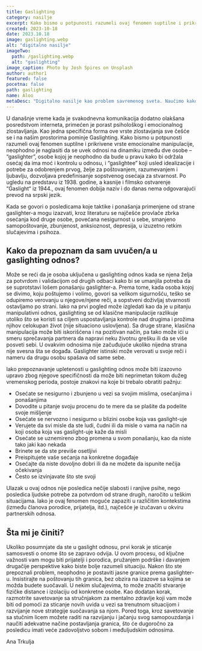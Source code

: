 ```yaml
---
title: Gaslighting
category: nasilje
excerpt: Kako bismo u potpunosti razumeli ovaj fenomen suptilne i prikrivene vrste emocionalne manipulacije, neophodno je naglasiti da se uvek odnosi na dinamiku između dve osobe.
created: 2023-10-18
date: 2023.10.18
image: gaslighting.webp
alt: "digitalno nasilje"
imageTwo:
  path: /gaslighting.webp
  alt: "gaslighting"
image_caption: Photo by Josh Spires on Unsplash
author: author1
featured: false
pocetna: false
path: gaslighting
name: Aloo
metaDesc: "Digitalno nasilje kao problem savremenog sveta. Naučimo kako da se ponašamo u digitalnom svetu i kako da se ponašamo ako neko sprovodi digitalno nasilje nad nama."
---
```


U današnje vreme kada je svakodnevna komunikacija dodatno olakšana posredstvom interneta, primećen je porast psihološkog i emocionalnog zlostavljanja. Kao jedna specifična forma ove vrste zlostavjanja sve češće se i na našim prostorima pominje Gaslighting. Kako bismo u potpunosti razumeli ovaj fenomen suptilne i prikrivene vrste emocionalne manipulacije, neophodno je naglasiti da se uvek odnosi na dinamiku između dve osobe – “gaslighter”, osobe kojoj je neophodno da bude u pravu kako bi održala osećaj da ima moć i kontrolu u odnosu, i “gaslightee” koji usled idealizacije i potrebe za odobrenjem prvog, želje za poštovanjem, razumevanjem i ljubavlju, dozvoljava predefinisanje sopstvenog osećaja za stvarnost. Po ugledu na predstavu iz 1938. godine, a kasnije i filmsko ostvarenje “Gaslight“ iz 1944., ovaj fenomen dobija naziv i do danas nema odgovarajući prevod na srpski jezik. 

Kada se govori o posledicama koje taktike i ponašanja primenjene od strane gaslighter-a mogu izazvati, kroz literaturu se najčešće provlače zbrka osećanja kod druge osobe, povećana nesigurnost u sebe, smanjeno samopoštovanje, zbunjenost, anksioznost, depresija, u izuzetno retkim slučajevima i psihoza.

## Kako da prepoznam da sam uvučen/a u gaslighting odnos?

Može se reći da je osoba uključena u gaslighting odnos kada se njena želja za potvrdom i validacijom od drugih odbaci kako bi se umanjila potreba da se suprotstavi lošem ponašanju gaslighter-a. Prema tome, kada osoba kojoj se divimo, koju poštujemo i volimo, govori sa velikom sigurnošću, teško se odupiremo verovanju u njegove/njene reči, a sopstveni doživljaj stvarnosti ostavljamo po strani. Iako na prvi pogled može izgledati kao da je u pitanju manipulativni odnos, gaslighting se od klasične manipulacije razlikuje utoliko što se koristi sa ciljem uspostavljanja kontrole nad drugima i prožima njihov celokupan život (nije situaciono uslovljena). Sa druge strane, klasična manipulacija može biti iskorišćena i na pozitivan način, pa tako može ići u smeru sprečavanja partnera da napravi neku životnu grešku ili da se više posveti sebi. U ovakvim odnosima nije začuđujuće ukoliko nijedna strana nije svesna šta se događa. Gaslighter istinski može verovati u svoje reči i nameru da drugu osobu spašava od same sebe. 

Iako prepoznavanje upletenosti u gaslighting odnos može biti izazovno upravo zbog njegove specifičnosti da može biti neprimetan tokom dužeg vremenskog perioda, postoje znakovi na koje bi trebalo obratiti pažnju:

- Osećate se nesigurno i zbunjeno u vezi sa svojim mislima, osećanjima i ponašanjima
- Dovodite u pitanje svoju procenu do te mere da se plašite da podelite svoje mišljenje
- Osećate se nervozno i nesigurno u blizini osobe koja vas gaslight-uje
- Verujete da svi misle da ste ludi, čudni ili da misle o vama na način na koji osoba koja vas gaslight-uje kaže da misli
- Osećate se uznemireno zbog promena u svom ponašanju, kao da niste tako jaki kao nekada
- Brinete se da ste previše osetljivi
- Preispitujete vaše sećanja na konkretne događaje
- Osećajte da niste dovoljno dobri ili da ne možete da ispunite nečija očekivanja
- Često se izvinjavate što ste svoji


Ulazak u ovaj odnos nije posledica nečije slabosti i ranjive psihe, nego posledica ljudske potrebe za potvrdom od strane drugih, naročito u teškim situacijama. Iako je ovaj fenomen moguće zapaziti u različitim kontekstima (između članova porodice, prijatelja, itd.), najčešće je izučavan u okviru partnerskih odnosa.

## Šta mi je činiti?

Ukoliko posumnjate da ste u gaslight odnosu, prvi korak je sticanje samosvesti o onome što se zapravo odvija. U ovom procesu, od ključne važnosti vam mogu biti prijatelji i porodica, pružanjem podrške i davanjem drugačije perspektive kako biste bolje razumeli situaciju. Nakon što ste prepoznali problem, neophodno je postaviti jasne granice prema gaslighter-u. Insistirajte na poštovanju tih granica, bez obzira na izazove sa kojima se možda budete suočavali. U nekim slučajevima, to može značiti stvaranje fizičke distance i izolaciju od konkretne osobe. Kao dodatan korak, razmotrite savetovanje sa stručnjakom za mentalno zdravlje koji vam može biti od pomoći za sticanje novih uvida u vezi sa trenutnom situacijom i razvijanje nove strategije suočavanja sa njom. Pored toga, kroz savetovanje sa stučnim licem možete raditi na razvijanju i jačanju svog samopouzdanja i naučiti adekvatne načine postavljanja granica, što će dugoročno za posledicu imati veće zadovoljstvo sobom i međuljudskim odnosima.


Ana Trkulja

